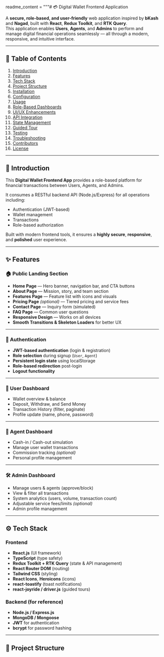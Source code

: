 readme_content = """# 💳 Digital Wallet Frontend Application

A **secure, role-based, and user-friendly** web application inspired by **bKash** and **Nagad**, built with **React**, **Redux Toolkit**, and **RTK Query**.  
This application enables **Users**, **Agents**, and **Admins** to perform and manage digital financial operations seamlessly — all through a modern, responsive, and intuitive interface.

---

## 🚀 Table of Contents
1. [Introduction](#-introduction)  
2. [Features](#-features)  
3. [Tech Stack](#-tech-stack)  
4. [Project Structure](#-project-structure)  
5. [Installation](#-installation)  
6. [Configuration](#-configuration)  
7. [Usage](#-usage)  
8. [Role-Based Dashboards](#-role-based-dashboards)  
9. [UI/UX Enhancements](#-uiux-enhancements)  
10. [API Integration](#-api-integration)  
11. [State Management](#-state-management)  
12. [Guided Tour](#-guided-tour)  
13. [Testing](#-testing)  
14. [Troubleshooting](#-troubleshooting)  
15. [Contributors](#-contributors)  
16. [License](#-license)

---


## 🧭 Introduction

This **Digital Wallet Frontend App** provides a role-based platform for financial transactions between Users, Agents, and Admins.  

It consumes a RESTful backend API (Node.js/Express) for all operations including:
- Authentication (JWT-based)
- Wallet management
- Transactions
- Role-based authorization

Built with modern frontend tools, it ensures a **highly secure**, **responsive**, and **polished** user experience.

---

## ✨ Features

### 🏠 Public Landing Section
- **Home Page** — Hero banner, navigation bar, and CTA buttons  
- **About Page** — Mission, story, and team section  
- **Features Page** — Feature list with icons and visuals  
- **Pricing Page** *(optional)* — Tiered pricing and service fees  
- **Contact Page** — Inquiry form (simulated)  
- **FAQ Page** — Common user questions  
- **Responsive Design** — Works on all devices  
- **Smooth Transitions & Skeleton Loaders** for better UX  

---

### 🔐 Authentication
- **JWT-based authentication** (login & registration)
- **Role selection** during signup (`User`, `Agent`)
- **Persistent login state** using localStorage
- **Role-based redirection** post-login
- **Logout functionality**

---

### 👤 User Dashboard
- Wallet overview & balance
- Deposit, Withdraw, and Send Money
- Transaction History (filter, paginate)
- Profile update (name, phone, password)

---

### 🧾 Agent Dashboard
- Cash-in / Cash-out simulation
- Manage user wallet transactions
- Commission tracking *(optional)*
- Personal profile management

---

### 🛠️ Admin Dashboard
- Manage users & agents (approve/block)
- View & filter all transactions
- System analytics (users, volume, transaction count)
- Adjustable service fees/limits *(optional)*
- Admin profile management

---

## ⚙️ Tech Stack

### Frontend
- **React.js** (UI framework)  
- **TypeScript** (type safety)  
- **Redux Toolkit + RTK Query** (state & API management)  
- **React Router DOM** (routing)  
- **Tailwind CSS** (styling)  
- **React Icons**, **Heroicons** (icons)  
- **react-toastify** (toast notifications)  
- **react-joyride / driver.js** (guided tours)

### Backend (for reference)
- **Node.js / Express.js**
- **MongoDB / Mongoose**
- **JWT** for authentication
- **bcrypt** for password hashing

---

## 📁 Project Structure

